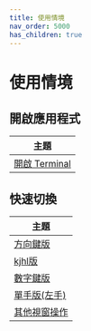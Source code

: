 ```yaml
---
title: 使用情境
nav_order: 5000
has_children: true
---
```


# 使用情境

## 開啟應用程式

| 主題 |
| --- |
| [開啟 Terminal](scenario/launch-terminal) |

## 快速切換

| 主題 |
| --- |
| [方向鍵版](scenario/quick-switch-by-arrow-key) |
| [kjhl版](scenario/quick-switch-by-arrow-key) |
| [數字鍵版](scenario/quick-switch-by-number-key) |
| [單手版(左手)](scenario/quick-switch-by-single-hand) |
| [其他視窗操作](scenario/window-control) |
